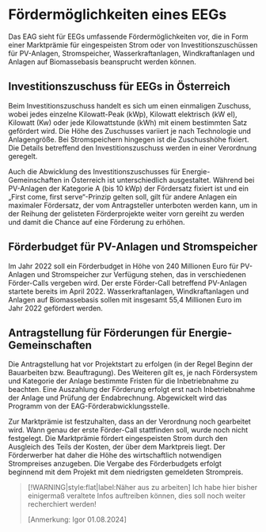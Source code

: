# Fördermöglichkeiten eines EEGs

Das EAG sieht für EEGs umfassende Fördermöglichkeiten vor, die in Form einer Marktprämie für eingespeisten Strom oder von Investitionszuschüssen für PV-Anlagen, Stromspeicher, Wasserkraftanlagen, Windkraftanlagen und Anlagen auf Biomassebasis beansprucht werden können.

## Investitionszuschuss für EEGs in Österreich

Beim Investitionszuschuss handelt es sich um einen einmaligen Zuschuss, wobei jedes einzelne Kilowatt-Peak (kWp), Kilowatt elektrisch (kW el), Kilowatt (Kw) oder jede Kilowattstunde (kWh) mit einem bestimmten Satz gefördert wird. Die Höhe des Zuschusses variiert je nach Technologie und Anlagengröße. Bei Stromspeichern hingegen ist die Zuschusshöhe fixiert. Die Details betreffend den Investitionszuschuss werden in einer Verordnung geregelt.

Auch die Abwicklung des Investitionszuschusses für Energie-Gemeinschaften in Österreich ist unterschiedlich ausgestaltet. Während bei PV-Anlagen der Kategorie A (bis 10 kWp) der Fördersatz fixiert ist und ein „First come, first serve“-Prinzip gelten soll, gilt für andere Anlagen ein maximaler Fördersatz, der vom Antragsteller unterboten werden kann, um in der Reihung der gelisteten Förderprojekte weiter vorn gereiht zu werden und damit die Chance auf eine Förderung zu erhöhen.

## Förderbudget für PV-Anlagen und Stromspeicher
Im Jahr 2022 soll ein Förderbudget in Höhe von 240 Millionen Euro für PV-Anlagen und Stromspeicher zur Verfügung stehen, das in verschiedenen Förder-Calls vergeben wird. Der erste Förder-Call betreffend PV-Anlagen startete bereits im April 2022. Wasserkraftanlagen, Windkraftanlagen und Anlagen auf Biomassebasis sollen mit insgesamt 55,4 Millionen Euro im Jahr 2022 gefördert werden.

## Antragstellung für Förderungen für Energie-Gemeinschaften
Die Antragstellung hat vor Projektstart zu erfolgen (in der Regel Beginn der Bauarbeiten bzw. Beauftragung). Des Weiteren gilt es, je nach Fördersystem und Kategorie der Anlage bestimmte Fristen für die Inbetriebnahme zu beachten. Eine Auszahlung der Förderung erfolgt erst nach Inbetriebnahme der Anlage und Prüfung der Endabrechnung. Abgewickelt wird das Programm von der EAG-Förderabwicklungsstelle.

Zur Marktprämie ist festzuhalten, dass an der Verordnung noch gearbeitet wird. Wann genau der erste Förder-Call stattfinden soll, wurde noch nicht festgelegt. Die Marktprämie fördert eingespeisten Strom durch den Ausgleich des Teils der Kosten, der über dem Marktpreis liegt. Der Förderwerber hat daher die Höhe des wirtschaftlich notwendigen Strompreises anzugeben. Die Vergabe des Förderbudgets erfolgt beginnend mit dem Projekt mit dem niedrigsten gemeldeten Strompreis.

> [!WARNING|style:flat|label:Näher aus zu arbeiten]
> Ich habe hier bisher einigermaß veraltete Infos auftreiben können, dies soll noch weiter recherchiert werden!
> 
> [Anmerkung: Igor 01.08.2024]
